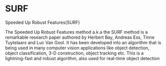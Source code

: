 # SURF
Speeded Up Robust Features(SURF)

The Speeded Up Robust Features method a.k.a the SURF method is a remarkable research paper authored by Herbert Bay, Andreas Ess, Tinne Tuytelaars and Luc Van Gool. 
It has been developed into an algorithm that is being used in many computer vision applications like object detection, object classification, 3-D construction, object tracking etc.
This is a lightning-fast and robust algorithm, also used for real-time object detection
